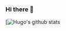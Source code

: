 ### Hi there 👋
[![Hugo's github stats](https://github-readme-stats.vercel.app/api?username=cythb&count_private=true&show_icons=true&theme=tokyonight)

<!--
**cythb/cythb** is a ✨ _special_ ✨ repository because its `README.md` (this file) appears on your GitHub profile.

Here are some ideas to get you started:

- 🔭 I’m currently working on ...
- 🌱 I’m currently learning ...
- 👯 I’m looking to collaborate on ...
- 🤔 I’m looking for help with ...
- 💬 Ask me about ...
- 📫 How to reach me: ...
- 😄 Pronouns: ...
- ⚡ Fun fact: ...
-->
